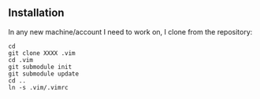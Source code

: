 Installation
-------------

In any new machine/account I need to work on, I clone from the repository:

    cd
    git clone XXXX .vim
    cd .vim
    git submodule init
    git submodule update
    cd ..
    ln -s .vim/.vimrc
